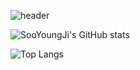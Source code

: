 <!--
**SooYoungJi/SooyoungJi** is a ✨ _special_ ✨ repository because its `README.md` (this file) appears on your GitHub profile.

Here are some ideas to get you started:

- 🔭 I’m currently working on ...
- 🌱 I’m currently learning ...
- 👯 I’m looking to collaborate on ...
- 🤔 I’m looking for help with ...
- 💬 Ask me about ...
- 📫 How to reach me: ...
- 😄 Pronouns: ...
- ⚡ Fun fact: ...
-->
![header](https://capsule-render.vercel.app/api?type=waving&color=gradient&height=300&section=header&text=Welcome!!&desc=It's%20SooYoung's%20GitHub%20💻&fontSize=80&descSize=25&fontAlignY=35&fontAlign=30&descAlign=25&descAlignY=55)

![SooYoungJi's GitHub stats](https://github-readme-stats.vercel.app/api?username=SooYoungJi&show_icons=true&theme=transparent&)

![Top Langs](https://github-readme-stats.vercel.app/api/top-langs/?username=SooYoungJi&layout=compact)

<!--[![Solved.ac Profile](http://mazassumnida.wtf/api/generate_badge?boj=jisooyoung97)](https://solved.ac/jisooyoung97)-->

